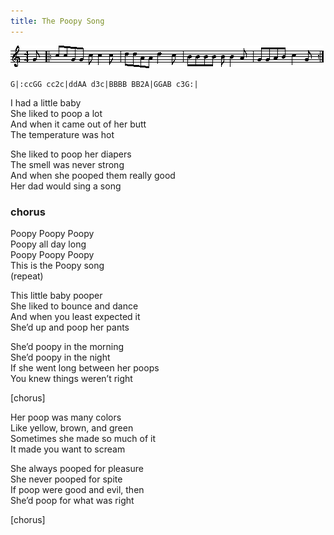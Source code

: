 ```yaml
---
title: The Poopy Song
---
```


![Music Score](poopy-music.png)

    G|:ccGG cc2c|ddAA d3c|BBBB BB2A|GGAB c3G:|

I had a little baby  
She liked to poop a lot  
And when it came out of her butt  
The temperature was hot

She liked to poop her diapers  
The smell was never strong  
And when she pooped them really good  
Her dad would sing a song

### chorus ###
Poopy Poopy Poopy  
Poopy all day long  
Poopy Poopy Poopy  
This is the Poopy song  
(repeat)

This little baby pooper  
She liked to bounce and dance  
And when you least expected it  
She’d up and poop her pants

She’d poopy in the morning  
She’d poopy in the night  
If she went long between her poops  
You knew things weren’t right

[chorus]

Her poop was many colors  
Like yellow, brown, and green  
Sometimes she made so much of it  
It made you want to scream

She always pooped for pleasure  
She never pooped for spite  
If poop were good and evil, then  
She’d poop for what was right

[chorus]
